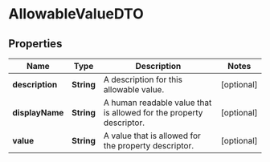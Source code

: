 # AllowableValueDTO

## Properties
Name | Type | Description | Notes
------------ | ------------- | ------------- | -------------
**description** | **String** | A description for this allowable value. |  [optional]
**displayName** | **String** | A human readable value that is allowed for the property descriptor. |  [optional]
**value** | **String** | A value that is allowed for the property descriptor. |  [optional]
